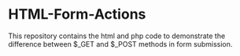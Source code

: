 # HTML-Form-Actions
This repository contains the html and php code to demonstrate the difference between $_GET and $_POST methods in form submission.
